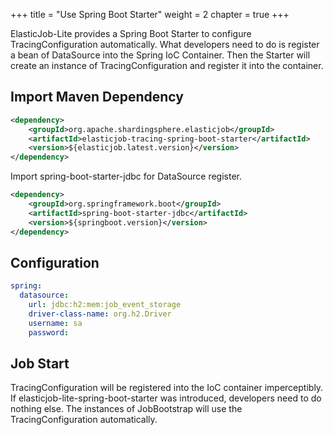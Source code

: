 +++
title = "Use Spring Boot Starter"
weight = 2
chapter = true
+++

ElasticJob-Lite provides a Spring Boot Starter to configure TracingConfiguration automatically.
What developers need to do is register a bean of DataSource into the Spring IoC Container.
Then the Starter will create an instance of TracingConfiguration and register it into the container.

## Import Maven Dependency

```xml
<dependency>
    <groupId>org.apache.shardingsphere.elasticjob</groupId>
    <artifactId>elasticjob-tracing-spring-boot-starter</artifactId>
    <version>${elasticjob.latest.version}</version>
</dependency>
```

Import spring-boot-starter-jdbc for DataSource register.

```xml
<dependency>
    <groupId>org.springframework.boot</groupId>
    <artifactId>spring-boot-starter-jdbc</artifactId>
    <version>${springboot.version}</version>
</dependency>
```

## Configuration

```yaml
spring:
  datasource:
    url: jdbc:h2:mem:job_event_storage
    driver-class-name: org.h2.Driver
    username: sa
    password:
```

## Job Start

TracingConfiguration will be registered into the IoC container imperceptibly.
If elasticjob-lite-spring-boot-starter was introduced, developers need to do nothing else. 
The instances of JobBootstrap will use the TracingConfiguration automatically.
